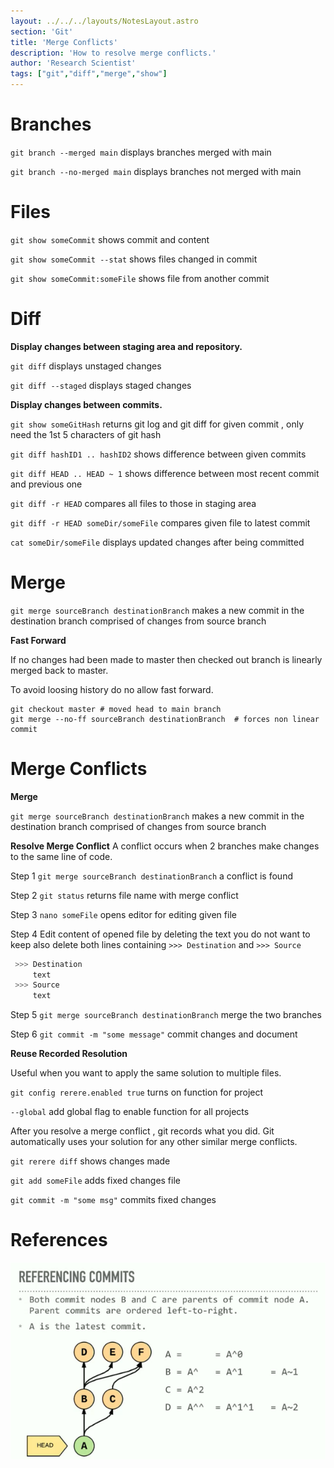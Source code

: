 ```yaml
---
layout: ../../../layouts/NotesLayout.astro
section: 'Git'
title: 'Merge Conflicts'
description: 'How to resolve merge conflicts.'
author: 'Research Scientist'
tags: ["git","diff","merge","show"]
---
```


# Branches

`git branch --merged main` displays branches merged with main

`git branch --no-merged main` displays branches not merged with main

# Files

`git show someCommit` shows commit and content

`git show someCommit --stat` shows files changed in commit

`git show someCommit:someFile` shows file from another commit

# Diff

**Display changes between staging area and repository.**

`git diff` displays unstaged changes

`git diff --staged` displays staged changes

**Display changes between commits.**

`git show someGitHash` returns git log and git diff for given commit , only need the 1st 5 characters of git hash

`git diff hashID1 .. hashID2` shows difference between given commits

`git diff HEAD .. HEAD ~ 1` shows difference between most recent commit and previous one

`git diff -r HEAD` compares all files to those in staging area

`git diff -r HEAD someDir/someFile` compares given file to latest commit

`cat someDir/someFile` displays updated changes after being committed

# Merge

`git merge sourceBranch destinationBranch` makes a new commit in the destination branch comprised of changes from source branch

**Fast Forward**

If no changes had been made to master then checked out branch is linearly merged back to master.

To avoid loosing history do no allow fast forward.
```git
git checkout master # moved head to main branch 
git merge --no-ff sourceBranch destinationBranch  # forces non linear commit
```

# Merge Conflicts

**Merge**

`git merge sourceBranch destinationBranch` makes a new commit in the destination branch comprised of changes from source branch

**Resolve Merge Conflict**
A conflict occurs when 2 branches make changes to the same line of code.

Step 1
`git merge sourceBranch destinationBranch` a conflict is found

Step 2
`git status` returns file name with merge conflict

Step 3
`nano someFile` opens editor for editing given file

Step 4
Edit content of opened file by deleting the text you do not want to keep
also delete both lines containing `>>> Destination` and `>>> Source`

```bash
 >>> Destination 
     text
 >>> Source
     text
```

Step 5
`git merge sourceBranch destinationBranch` merge the two branches

Step 6
`git commit -m "some message"` commit changes and document

**Reuse Recorded Resolution**

Useful when you want to apply the same solution to multiple files.

`git config rerere.enabled true` turns on function for project

`--global` add global flag to enable function for all projects

After you resolve a merge conflict , git records what you did.
Git automatically uses your solution for any other similar merge conflicts.

`git rerere diff` shows changes made

`git add someFile` adds fixed changes file

`git commit -m "some msg"` commits fixed changes

# References

![moving](../../../../public/git-reference-merges.png)
